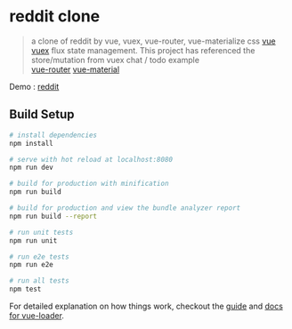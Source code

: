 # reddit clone

> a clone of reddit by vue, vuex, vue-router, vue-materialize css
[vue](https://github.com/vuejs/vue)
[vuex](https://github.com/vuejs/vuex/tree/dev/examples) flux state management. This project has referenced the store/mutation from vuex chat / todo example  
[vue-router](https://github.com/vuejs/vue-router)
[vue-material](http://vuematerial.io/)

Demo : [reddit](http://kelvinho.js.org/reddit/#/)
## Build Setup

``` bash
# install dependencies
npm install

# serve with hot reload at localhost:8080
npm run dev

# build for production with minification
npm run build

# build for production and view the bundle analyzer report
npm run build --report

# run unit tests
npm run unit

# run e2e tests
npm run e2e

# run all tests
npm test
```

For detailed explanation on how things work, checkout the [guide](http://vuejs-templates.github.io/webpack/) and [docs for vue-loader](http://vuejs.github.io/vue-loader).
